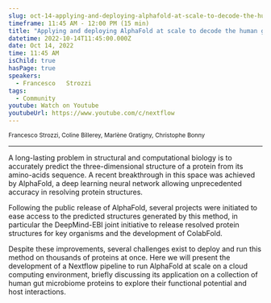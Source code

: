 ```yaml
---
slug: oct-14-applying-and-deploying-alphafold-at-scale-to-decode-the-human-gut-microbiome-proteome
timeframe: 11:45 AM - 12:00 PM (15 min)
title: "Applying and deploying AlphaFold at scale to decode the human gut microbiome proteome"
datetime: 2022-10-14T11:45:00.000Z
date: Oct 14, 2022
time: 11:45 AM
isChild: true
hasPage: true
speakers:
  - Francesco	Strozzi
tags:
  - Community
youtube: Watch on Youtube
youtubeUrl: https://www.youtube.com/c/nextflow
---
```

<div className="mb-4">
  <small className="typo-small">
    Francesco	Strozzi, Coline Billerey, Marlène Gratigny, Christophe Bonny
  </small>
</div>

<hr className="border-t border-gray-50 mb-4 opacity-20" />

A long-lasting problem in structural and computational biology is to accurately predict the three-dimensional structure of a protein from its amino-acids sequence. A recent breakthrough in this space was achieved by AlphaFold, a deep learning neural network allowing unprecedented accuracy in resolving protein structures.

Following the public release of AlphaFold, several projects were initiated to ease access to the predicted structures generated by this method, in particular the DeepMind-EBI joint initiative to release resolved protein structures for key organisms and the development of ColabFold.

Despite these improvements, several challenges exist to deploy and run this method on thousands of proteins at once. Here we will present the development of a Nextflow pipeline to run AlphaFold at scale on a cloud computing environment, briefly discussing its application on a collection of human gut microbiome proteins to explore their functional potential and host interactions.
